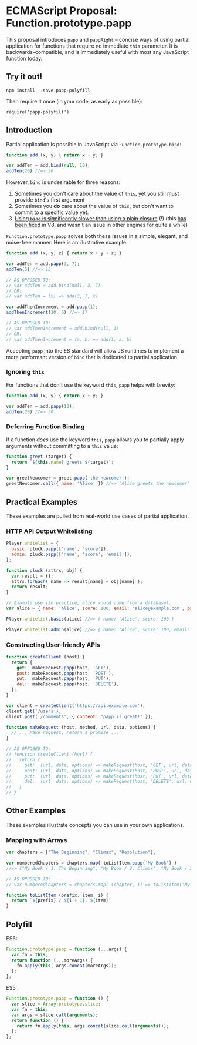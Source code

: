 # ECMAScript Proposal: Function.prototype.papp

This proposal introduces `papp` and `pappRight` – concise ways of using partial application for functions that require no immediate `this` parameter. It is backwards-compatible, and is immediately useful with most any JavaScript function today.

## Try it out!

    npm install --save papp-polyfill

Then require it once (in your code, as early as possible):

    require('papp-polyfill')

## Introduction

Partial application is possible in JavaScript via `Function.prototype.bind`:

```js
function add (x, y) { return x + y; }

var addTen = add.bind(null, 10);
addTen(20) //=> 30
```

However, `bind` is undesirable for three reasons:

1. Sometimes you don't care about the value of `this`, yet you still must provide `bind`'s first argument
2. Sometimes you **do** care about the value of `this`, but don't want to commit to a specific value yet.
3. ~~[Using `bind` is significantly slower than using a plain closure](http://stackoverflow.com/questions/17638305/why-is-bind-slower-than-a-closure) (!)~~ (this [has been fixed](http://v8project.blogspot.co.uk/2016/06/release-52.html) in V8, and wasn't an issue in other engines for quite a while)

`Function.prototype.papp` solves both these issues in a simple, elegant, and noise-free manner. Here is an illustrative example:

```js
function add (x, y, z) { return x + y + z; }

var addTen = add.papp(3, 7);
addTen(5) //=> 15

// AS OPPOSED TO:
// var addTen = add.bind(null, 3, 7)
// OR:
// var addTen = (x) => add(3, 7, x)

var addThenIncrement = add.papp(1);
addThenIncrement(10, 6) //=> 17

// AS OPPOSED TO:
// var addThenIncrement = add.bind(null, 1)
// OR:
// var addThenIncrement = (a, b) => add(1, a, b)
```

Accepting `papp` into the ES standard will allow JS runtimes to implement a more performant version of `bind` that is dedicated to partial application.

### Ignoring `this`

For functions that don't use the keyword `this`, `papp` helps with brevity:

```js
function add (x, y) { return x + y; }

var addTen = add.papp(10);
addTen(20) //=> 30
```

### Deferring Function Binding

If a function *does* use the keyword `this`, `papp` allows you to partially apply arguments without committing to a `this` value:

```js
function greet (target) {
  return `${this.name} greets ${target}`;
}

var greetNewcomer = greet.papp('the newcomer');
greetNewcomer.call({ name: 'Alice' }) //=> 'Alice greets the newcomer'
```


## Practical Examples

These examples are pulled from real-world use cases of partial application.

### HTTP API Output Whitelisting

```js
Player.whitelist = {
  basic: pluck.papp(['name', 'score']),
  admin: pluck.papp(['name', 'score', 'email']),
};

function pluck (attrs, obj) {
  var result = {};
  attrs.forEach( name => result[name] = obj[name] );
  return result;
}

// Example use (in practice, alice would come from a database):
var alice = { name: 'Alice', score: 100, email: 'alice@example.com', password_hash: '...' };

Player.whitelist.basic(alice) //=> { name: 'Alice', score: 100 }

Player.whitelist.admin(alice) //=> { name: 'Alice', score: 100, email: 'alice@example.com' }
```

### Constructing User-friendly APIs

```js
function createClient (host) {
  return {
    get:  makeRequest.papp(host, 'GET'),
    post: makeRequest.papp(host, 'POST'),
    put:  makeRequest.papp(host, 'PUT'),
    del:  makeRequest.papp(host, 'DELETE'),
  };
}

var client = createClient('https://api.example.com');
client.get('/users');
client.post('/comments', { content: "papp is great!" });

function makeRequest (host, method, url, data, options) {
  // ... Make request, return a promise ...
}

// AS OPPOSED TO:
// function createClient (host) {
//   return {
//     get:  (url, data, options) => makeRequest(host, 'GET', url, data, options),
//     post: (url, data, options) => makeRequest(host, 'POST', url, data, options),
//     put:  (url, data, options) => makeRequest(host, 'PUT', url, data, options),
//     del:  (url, data, options) => makeRequest(host, 'DELETE', url, data, options),
//   }
// }
```

## Other Examples

These examples illustrate concepts you can use in your own applications.

### Mapping with Arrays

```js
var chapters = ["The Beginning", "Climax", "Resolution"];

var numberedChapters = chapters.map( toListItem.papp('My Book') )
//=> ["My Book / 1. The Beginning", "My Book / 2. Climax", "My Book / 3. Resolution"]

// AS OPPOSED TO:
// var numberedChapters = chapters.map( (chapter, i) => toListItem('My Book', chapter, i) )

function toListItem (prefix, item, i) {
  return `${prefix} / ${i + 1}. ${item}`
}
```

## Polyfill

ES6:

```js
Function.prototype.papp = function (...args) {
  var fn = this;
  return function (...moreArgs) {
    fn.apply(this, args.concat(moreArgs));
  };
};
```

ES5:

```js
Function.prototype.papp = function () {
  var slice = Array.prototype.slice;
  var fn = this;
  var args = slice.call(arguments);
  return function () {
    return fn.apply(this, args.concat(slice.call(arguments)));
  };
};
```
